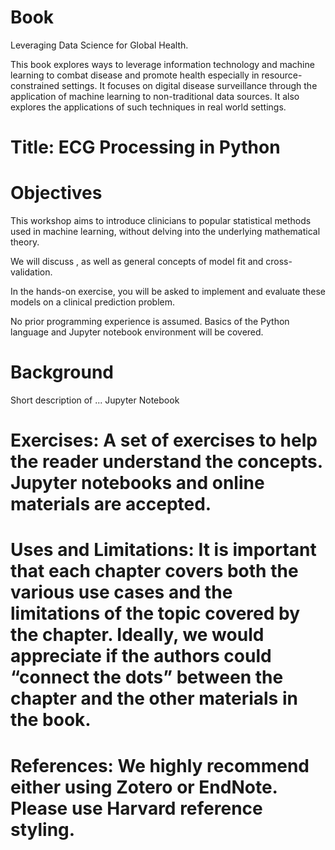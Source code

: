 # Book

Leveraging Data Science for Global Health.

This book explores ways to leverage information technology and machine learning to combat disease and promote health especially in resource-constrained settings. It focuses on digital disease surveillance through the application of machine learning to non-traditional data sources. It also explores the applications of such techniques in real world settings.


# Title: ECG Processing in Python

# Objectives

This workshop aims to introduce clinicians to popular statistical methods used in machine learning, without delving into the underlying mathematical theory.

We will discuss , as well as general concepts of model fit and cross-validation.

In the hands-on exercise, you will be asked to implement and evaluate these models on a clinical prediction problem.


No prior programming experience is assumed. Basics of the Python language and Jupyter notebook environment will be covered.


# Background


Short description of ... Jupyter Notebook






# Exercises: A set of exercises to help the reader understand the concepts. Jupyter notebooks and online materials are accepted.



# Uses and Limitations: It is important that each chapter covers both the various use cases and the limitations of the topic covered by the chapter. Ideally, we would appreciate if the authors could “connect the dots” between the chapter and the other materials in the book.

# References: We highly recommend either using Zotero or EndNote. Please use Harvard reference styling.

